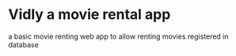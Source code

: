 # Vidly a movie rental app
a basic movie renting web app to allow renting movies registered in database
